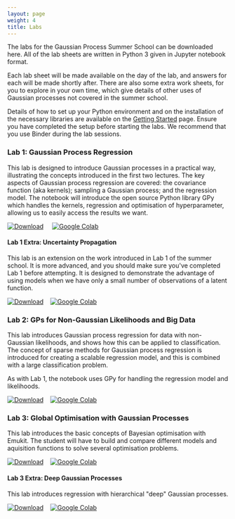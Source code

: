```yaml
---
layout: page
weight: 4
title: Labs
---
```


The labs for the Gaussian Process Summer School can be downloaded here. All of the lab sheets are written in Python 3 given in Jupyter notebook format.

Each lab sheet will be made available on the day of the lab, and answers for each will be made shortly after. There are also some extra work sheets, for you to explore in your own time, which give details of other uses of Gaussian processes not covered in the summer school.

Details of how to set up your Python environment and on the installation of the necessary libraries are available on the [Getting Started](./getting_started) page. Ensure you have completed the setup before starting the labs. We recommend that you use Binder during the lab sessions.

### Lab 1: Gaussian Process Regression

This lab is designed to introduce Gaussian processes in a practical way, illustrating the concepts introduced in the first two lectures. The key aspects of Gaussian process regression are covered: the covariance function (aka kernels); sampling a Gaussian process; and the regression model. The notebook will introduce the open source Python library GPy which handles the kernels, regression and optimisation of hyperparameter, allowing us to easily access the results we want.

[![Download](https://img.shields.io/badge/download-lab%201-green)](https://github.com/gpschool/labs/raw/2023/lab_1.ipynb) &nbsp;&nbsp;&nbsp;
[![Google Colab](https://colab.research.google.com/assets/colab-badge.svg)](https://colab.research.google.com/github/gpschool/labs/blob/2023/colab/lab_1.ipynb) &nbsp;&nbsp;&nbsp;

#### Lab 1 Extra: Uncertainty Propagation

This lab is an extension on the work introduced in Lab 1 of the summer school. It is more advanced, and you should make sure you've completed Lab 1 before attempting. It is designed to demonstrate the advantage of using models when we have only a small number of observations of a latent function.

[![Download](https://img.shields.io/badge/download-lab%201%20extra-green)](https://github.com/gpschool/labs/raw/2023/lab_1_extra.ipynb)&nbsp;&nbsp;&nbsp;
[![Google Colab](https://colab.research.google.com/assets/colab-badge.svg)](https://colab.research.google.com/github/gpschool/labs/blob/2023/colab/lab_1_extra.ipynb)&nbsp;&nbsp;&nbsp;

### Lab 2: GPs for Non-Gaussian Likelihoods and Big Data

This lab introduces Gaussian process regression for data with non-Gaussian likelihoods, and shows how this can be applied to classification. The concept of sparse methods for Gaussian process regression is introduced for creating a scalable regression model, and this is combined with a large classification problem.

As with Lab 1, the notebook uses GPy for handling the regression model and likelihoods.

[![Download](https://img.shields.io/badge/download-lab%202-green)](https://github.com/gpschool/labs/raw/2023/lab_2.ipynb)&nbsp;&nbsp;&nbsp;
[![Google Colab](https://colab.research.google.com/assets/colab-badge.svg)](https://colab.research.google.com/github/gpschool/labs/blob/2023/colab/lab_2.ipynb)&nbsp;&nbsp;&nbsp;

### Lab 3: Global Optimisation with Gaussian Processes

This lab introduces the basic concepts of Bayesian optimisation with Emukit. The student will have to build and compare different models and aquisition functions to solve several optimisation problems.

[![Download](https://img.shields.io/badge/download-lab%203-green)](https://github.com/gpschool/labs/raw/2023/lab_3.ipynb)&nbsp;&nbsp;&nbsp;
[![Google Colab](https://colab.research.google.com/assets/colab-badge.svg)](https://colab.research.google.com/github/gpschool/labs/blob/2023/colab/lab_3.ipynb)&nbsp;&nbsp;&nbsp;


#### Lab 3 Extra: Deep Gaussian Processes

This lab introduces regression with hierarchical "deep" Gaussian processes.

[![Download](https://img.shields.io/badge/download-lab%202%20extra-green)](https://github.com/gpschool/labs/raw/2023/lab_3_extra.ipynb)&nbsp;&nbsp;&nbsp;
[![Google Colab](https://colab.research.google.com/assets/colab-badge.svg)](https://colab.research.google.com/github/gpschool/labs/blob/2023/colab/lab_3_extra.ipynb)&nbsp;&nbsp;&nbsp;

